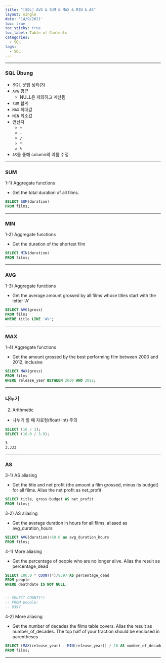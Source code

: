 ```yaml
---
title: "[SQL] AVG & SUM & MAX & MIN & AS"
layout: single
date: '14/9/2021'
toc: true
toc_sticky: true
toc_label: Table of Contents
categories:
  - SQL
tags:
  - SQL
---
```



---
### SQL Übung 
* SQL 문법 정리(3)
* ```AVG``` 평균
  * NULL은 제외하고 계산됨
* ```SUM``` 합계
* ```MAX``` 최대값
* ```MIN``` 최소값
* 연산자
    * ```+```
    * ```-```
    * ```/```
    * ```*```
    * ```%```
* ```AS```를 통해 column의 이름 수정

---
### SUM
1-1) Aggregate functions
* Get the total duration of all films.

```sql
SELECT SUM(duration)
FROM films;
```

---

### MIN
1-2) Aggregate functions
* Get the duration of the shortest film

```sql
SELECT MIN(duration)
FROM films;
```
---

### AVG
1-3) Aggregate functions
* Get the average amount grossed by all films whose titles start with the letter 'A'

```sql
SELECT AVG(gross)
FROM films
WHERE title LIKE 'A%';
```
---

### MAX
1-4) Aggregate functions
* Get the amount grossed by the best performing film between 2000 and 2012, inclusive

```sql
SELECT MAX(gross)
FROM films
WHERE release_year BETWEEN 2000 AND 2012;
```
---

### 나누기
2) Arithmetic
* 나누기 할 때 자료형(float/ int) 주의

```sql
SELECT (10 / 3);
SELECT (10.0 / 3.0);
```

    3
    3.333
---

### AS
3-1) AS aliasing
* Get the title and net profit (the amount a film grossed, minus its budget) for all films. Alias the net profit as net_profit

```sql
SELECT title, gross-budget AS net_profit
FROM films;
```

3-2) AS aliasing
* Get the average duration in hours for all films, aliased as avg_duration_hours

```sql
SELECT AVG(duration)/60.0 as avg_duration_hours
FROM films;
```

4-1) More aliasing
* Get the percentage of people who are no longer alive. Alias the result as percentage_dead

```sql
SELECT 100.0 * COUNT(*)/8397 AS percentage_dead
FROM people
WHERE deathdate IS NOT NULL;


-- SELECT COUNT(*)
-- FROM people;
-- 8397
```

4-2) More aliasing
* Get the number of decades the films table covers. Alias the result as number_of_decades. The top half of your fraction should be enclosed in parentheses

```sql
SELECT (MAX(release_year) - MIN(release_year)) / 10 AS number_of_decades
FROM films;
```

---